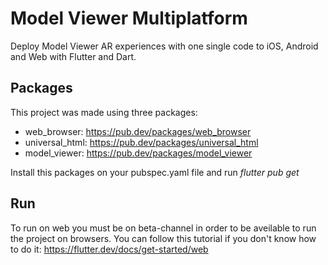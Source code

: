 # Model Viewer Multiplatform 

Deploy Model Viewer AR experiences with one single code to iOS, Android and Web with Flutter and Dart.

## Packages

This project was made using three packages:

 - web_browser: https://pub.dev/packages/web_browser
 - universal_html: https://pub.dev/packages/universal_html
 - model_viewer: https://pub.dev/packages/model_viewer

Install this packages on your pubspec.yaml file and run *flutter pub get*

## Run

To run on web you must be on beta-channel in order to be aveilable to run the project on browsers. You can follow this tutorial if you don't know how to do it: https://flutter.dev/docs/get-started/web
